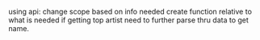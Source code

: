 
using api:
change scope based on info needed
create function relative to what is needed
if getting top artist need to further parse thru data to get name.